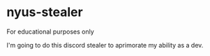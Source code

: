# nyus-stealer
For educational purposes only

I'm going to do this discord stealer to aprimorate my ability as a dev.
